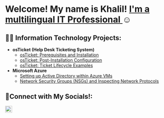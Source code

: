 <h1>Welcome! My name is Khalil! <a href="https://www.linkedin.com/in/khalil-lawrence-8a9675348/">I'm a multilingual IT Professional </a>☺</h1>

<h2>👨‍💻 Information Technology Projects:</h2>

- <b>osTicket (Help Desk Ticketing System)</b>
  - [osTicket: Prerequisites and Installation](https://github.com/K-lawIT/osticket-prereq)
  - [osTicket: Post-Installation Configuration](https://github.com/K-lawIT/osTicket-config)
  - [osTicket: Ticket Lifecycle Examples](https://github.com/K-lawIT/Ticket-Lifecycle)
- <b>Microsoft Azure</b>
  - [Setting up Active Directory within Azure VMs](https://github.com/K-lawIT/AD-setup)
  - [Network Security Groups (NSGs) and Inspecting Network Protocols](https://github.com/K-lawIT/azure-network-protocols)

<h2>🤳Connect with My Socials!:</h2>

[<img align="left" alt="Josh | LinkedIn" width="22px" src="https://cdn.jsdelivr.net/npm/simple-icons@v3/icons/linkedin.svg" />][linkedin]

[linkedin]: https://www.linkedin.com/in/khalil-lawrence-8a9675348/
